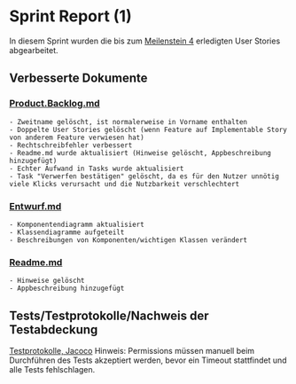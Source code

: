 # Sprint Report (1)

In diesem Sprint wurden die bis zum [Meilenstein 4](https://sopra.informatik.uni-stuttgart.de/sopra-ws1617/sopra-team-16/milestones/1) erledigten User Stories abgearbeitet.



## Verbesserte Dokumente
### [Product.Backlog.md](/doc/Product.Backlog.md)
    - Zweitname gelöscht, ist normalerweise in Vorname enthalten
    - Doppelte User Stories gelöscht (wenn Feature auf Implementable Story von anderem Feature verwiesen hat)
    - Rechtschreibfehler verbessert
    - Readme.md wurde aktualisiert (Hinweise gelöscht, Appbeschreibung hinzugefügt)
    - Echter Aufwand in Tasks wurde aktualisiert
    - Task "Verwerfen bestätigen" gelöscht, da es für den Nutzer unnötig viele Klicks verursacht und die Nutzbarkeit verschlechtert
    
### [Entwurf.md](./doc/Entwurf.md)
    - Komponentendiagramm aktualisiert
    - Klassendiagramme aufgeteilt
    - Beschreibungen von Komponenten/wichtigen Klassen verändert
    
### [Readme.md](../Readme.md)
    - Hinweise gelöscht
    - Appbeschreibung hinzugefügt

## Tests/Testprotokolle/Nachweis der Testabdeckung

[Testprotokolle, Jacoco](./doc/sprint01/reports/)
Hinweis: Permissions müssen manuell beim Durchführen des Tests akzeptiert werden, bevor ein Timeout stattfindet und alle Tests fehlschlagen.